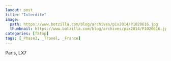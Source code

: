 ```yaml
---
layout: post
title: "Interdite"
image:
  path: https://www.botzilla.com/blog/archives/pix2014/P1020616.jpg
  thumbnail: https://www.botzilla.com/blog/archives/pix2014/P1020616.jpg
categories: [fStop]
tags: [_Phase3, _Travel, _France]
---
```





Paris, LX7
